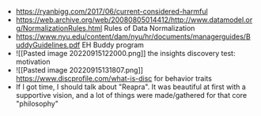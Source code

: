 - https://ryanbigg.com/2017/06/current-considered-harmful
- https://web.archive.org/web/20080805014412/http://www.datamodel.org/NormalizationRules.html Rules of Data Normalization
- https://www.nyu.edu/content/dam/nyu/hr/documents/managerguides/BuddyGuidelines.pdf EH Buddy program
- ![[Pasted image 20220915122000.png]] the insights discovery test: motivation
- ![[Pasted image 20220915131807.png]] https://www.discprofile.com/what-is-disc for behavior traits
- If I got time, I should talk about "Reapra". It was beautiful at first with a supportive vision, and a lot of things were made/gathered for that core "philosophy"